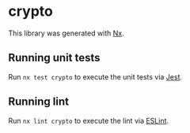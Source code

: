 # crypto

This library was generated with [Nx](https://nx.dev).

## Running unit tests

Run `nx test crypto` to execute the unit tests via [Jest](https://jestjs.io).

## Running lint

Run `nx lint crypto` to execute the lint via [ESLint](https://eslint.org/).
